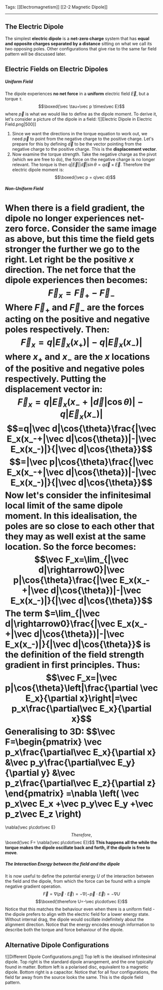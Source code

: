 Tags: [[Electromagnetism]] [[2-2 Magnetic Dipole]]
___
## The Electric Dipole
The simplest **electric dipole** is a **net-zero charge** system that has **equal and opposite charges separated by a distance** sitting on what we call its two opposing poles. Other configurations that give rise to the same far field pattern will be discussed later. 
## Electric Fields on Electric Dipoles
##### Uniform Field
The dipole experiences **no net force** in a **uniform** electric field $\vec E$, but a torque $\tau$. 
$$\boxed{\vec \tau=\vec p \times\vec E}$$
where $\vec p$ is what we would like to define as the dipole moment. To derive it, let's consider a picture of the dipole in a field:
![[Electric Dipole in Electric Field.png|500]]
1. Since we want the directions in the torque equation to work out, we need $\vec p$ to point from the negative charge to the positive charge. Let's prepare for this by defining $\vec d$ to be the vector pointing from the negative charge to the positive charge. This is the **displacement vector**.
2. Now examine the torque strength. Take the negative charge as the pivot (which we are free to do), the force on the negative charge is no longer relevant. The torque is then $q|\vec E||\vec d| \sin{\theta}=q\vec d \times \vec E$.
Therefore the electric dipole moment is:
$$\boxed{\vec p = q\vec d}$$
##### Non-Uniform Field
When there is a field gradient, the dipole no longer experiences net-zero force. Consider the same image as above, but this time the field gets stronger the further we go to the right. Let right be the positive $x$ direction. The net force that the dipole experiences then becomes:
$$\vec F_x=\vec F_+-\vec F_-$$
Where $\vec F_+$ and $\vec F_-$ are the forces acting on the positive and negative poles respectively. Then:
$$\vec F_x=q|\vec E_x(x_+)|-q|\vec E_x(x_-)|$$
where $x_+$ and $x_-$ are the $x$ locations of the positive and negative poles respectively. Putting the displacement vector in:
$$\vec F_x=q|\vec E_x(x_-+|\vec d|\cos{\theta})|-q|\vec E_x(x_-)|$$
$$=q|\vec d|\cos{\theta}\frac{|\vec E_x(x_-+|\vec d|\cos{\theta})|-|\vec E_x(x_-)|}{|\vec d|\cos{\theta}}$$
$$=|\vec p|\cos{\theta}\frac{|\vec E_x(x_-+|\vec d|\cos{\theta})|-|\vec E_x(x_-)|}{|\vec d|\cos{\theta}}$$
Now let's consider the infinitesimal local limit of the same dipole moment. In this idealisation, the poles are so close to each other that they may as well exist at the same location. So the force becomes:
$$\vec F_x=\lim_{|\vec d|\rightarrow0}|\vec p|\cos{\theta}\frac{|\vec E_x(x_-+|\vec d|\cos{\theta})|-|\vec E_x(x_-)|}{|\vec d|\cos{\theta}}$$
The term $=\lim_{|\vec d|\rightarrow0}\frac{|\vec E_x(x_-+|\vec d|\cos{\theta})|-|\vec E_x(x_-)|}{|\vec d|\cos{\theta}}$ is the definition of the field strength gradient in first principles. Thus:
$$\vec F_x=|\vec p|\cos{\theta}\left|\frac{\partial \vec E_x}{\partial x}\right|=\vec p_x\frac{\partial\vec E_x}{\partial x}$$
Generalising to 3D:
$$\vec F=\begin{pmatrix}
\vec p_x\frac{\partial\vec E_x}{\partial x}
&\vec p_y\frac{\partial\vec E_y}{\partial y}
&\vec p_z\frac{\partial\vec E_z}{\partial z}
\end{pmatrix}
=\nabla
\left(
\vec p_x\vec E_x
+\vec p_y\vec E_y
+\vec p_z\vec E_z
\right)
=
\nabla(\vec p\cdot\vec E)
$$
Therefore, 
$$\boxed{\vec F=
\nabla(\vec p\cdot\vec E)}$$
**This happens all the while the torque makes the dipole oscillate back and forth, if the dipole is free to move**. 
##### The Interaction Energy between the field and the dipole
It is now useful to define the potential energy $U$ of the interaction between the field and the dipole, from which the force can be found with a simple negative gradient operation.
$$\vec F=
\nabla(\vec p\cdot\vec E)=-\nabla(-\vec p\cdot\vec E)=-\nabla U$$
$$\boxed{\therefore U=-\vec p\cdot\vec E}$$
Notice that this matches the behaviour even when there is a uniform field - the dipole prefers to align with the electric field for a lower energy state. Without internal drag, the dipole would oscillate indefinitely about the alignment direction. Notice that the energy encodes enough information to describe both the torque and force behaviour of the dipole. 
## Alternative Dipole Configurations

![[Different Dipole Configurations.png]]
Top left is the idealised infinitesimal dipole. Top right is the standard dipole arrangement, and the one typically found in matter. Bottom left is a polarised disc, equivalent to a magnetic dipole. Bottom right is a capacitor. Notice that for all four configurations, the field far away from the source looks the same. This is the dipole field pattern. 